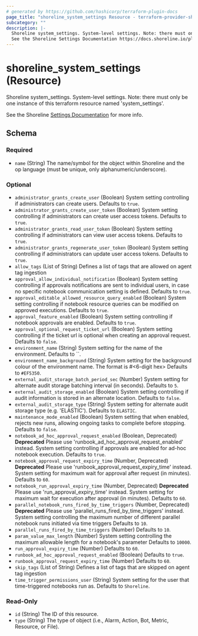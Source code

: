 ```yaml
---
# generated by https://github.com/hashicorp/terraform-plugin-docs
page_title: "shoreline_system_settings Resource - terraform-provider-shoreline"
subcategory: ""
description: |-
  Shoreline system_settings. System-level settings. Note: there must only be one instance of this terraform resource named 'system_settings'.
  See the Shoreline Settings Documentation https://docs.shoreline.io/platform/settings for more info.
---
```


# shoreline_system_settings (Resource)

Shoreline system_settings. System-level settings. Note: there must only be one instance of this terraform resource named 'system_settings'.

See the Shoreline [Settings Documentation](https://docs.shoreline.io/platform/settings) for more info.



<!-- schema generated by tfplugindocs -->
## Schema

### Required

- `name` (String) The name/symbol for the object within Shoreline and the op language (must be unique, only alphanumeric/underscore).

### Optional

- `administrator_grants_create_user` (Boolean) System setting controlling if administrators can create users. Defaults to `true`.
- `administrator_grants_create_user_token` (Boolean) System setting controlling if administrators can create user access tokens. Defaults to `true`.
- `administrator_grants_read_user_token` (Boolean) System setting controlling if administrators can view user access tokens. Defaults to `true`.
- `administrator_grants_regenerate_user_token` (Boolean) System setting controlling if administrators can update user access tokens. Defaults to `true`.
- `allow_tags` (List of String) Defines a list of tags that are allowed on agent tag ingestion
- `approval_allow_individual_notification` (Boolean) System setting controlling if approvals notifications are sent to individual users, in case no specific notebook communication setting is defined. Defaults to `true`.
- `approval_editable_allowed_resource_query_enabled` (Boolean) System setting controlling if notebook resource queries can be modified on approved executions. Defaults to `true`.
- `approval_feature_enabled` (Boolean) System setting controlling if notebook approvals are enabled. Defaults to `true`.
- `approval_optional_request_ticket_url` (Boolean) System setting controlling if the ticket url is optional when creating an approval request. Defaults to `false`.
- `environment_name` (String) System setting for the name of the environment. Defaults to ``.
- `environment_name_background` (String) System setting for the background colour of the environment name. The format is #<6-digit hex> Defaults to `#EF5350`.
- `external_audit_storage_batch_period_sec` (Number) System setting for alternate audit storage batching interval (in seconds). Defaults to `5`.
- `external_audit_storage_enabled` (Boolean) System setting controlling if audit information is stored in an alternate location. Defaults to `false`.
- `external_audit_storage_type` (String) System setting for alternate audit storage type (e.g. 'ELASTIC'). Defaults to `ELASTIC`.
- `maintenance_mode_enabled` (Boolean) System setting that when enabled, rejects new runs, allowing ongoing tasks to complete before stopping. Defaults to `false`.
- `notebook_ad_hoc_approval_request_enabled` (Boolean, Deprecated) **Deprecated** Please use 'runbook_ad_hoc_approval_request_enabled' instead. System setting controlling if approvals are enabled for ad-hoc notebook execution. Defaults to `true`.
- `notebook_approval_request_expiry_time` (Number, Deprecated) **Deprecated** Please use 'runbook_approval_request_expiry_time' instead. System setting for maximum wait for approval after request (in minutes). Defaults to `60`.
- `notebook_run_approval_expiry_time` (Number, Deprecated) **Deprecated** Please use 'run_approval_expiry_time' instead. System setting for maximum wait for execution after approval (in minutes). Defaults to `60`.
- `parallel_notebook_runs_fired_by_time_triggers` (Number, Deprecated) **Deprecated** Please use 'parallel_runs_fired_by_time_triggers' instead. System setting controlling the maximum number of different parallel notebook runs initiated via time triggers Defaults to `10`.
- `parallel_runs_fired_by_time_triggers` (Number) Defaults to `10`.
- `param_value_max_length` (Number) System setting controlling the maximum allowable length for a notebook's parameter Defaults to `10000`.
- `run_approval_expiry_time` (Number) Defaults to `60`.
- `runbook_ad_hoc_approval_request_enabled` (Boolean) Defaults to `true`.
- `runbook_approval_request_expiry_time` (Number) Defaults to `60`.
- `skip_tags` (List of String) Defines a list of tags that are skipped on agent tag ingestion
- `time_trigger_permissions_user` (String) System setting for the user that time-triggered notebooks run as. Defaults to `Shoreline`.

### Read-Only

- `id` (String) The ID of this resource.
- `type` (String) The type of object (i.e., Alarm, Action, Bot, Metric, Resource, or File).
